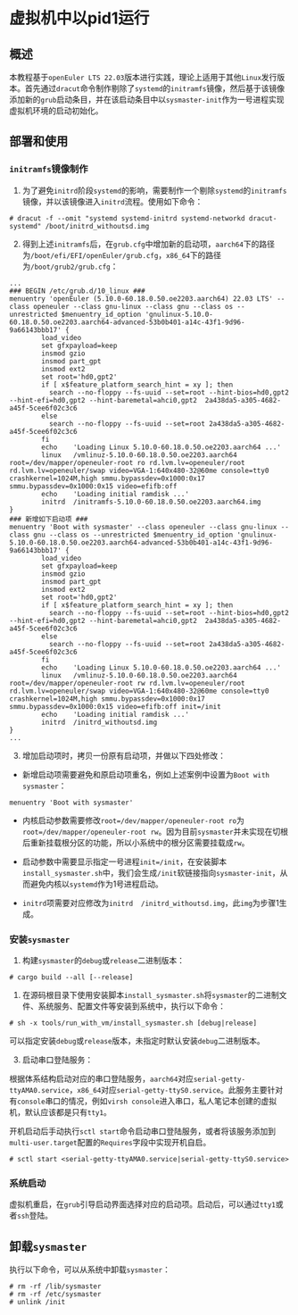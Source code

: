 # 虚拟机中以pid1运行

## 概述

本教程基于`openEuler LTS 22.03`版本进行实践，理论上适用于其他`Linux`发行版本。首先通过`dracut`命令制作剔除了`systemd`的`initramfs`镜像，然后基于该镜像添加新的`grub`启动条目，并在该启动条目中以`sysmaster-init`作为一号进程实现虚拟机环境的启动初始化。


## 部署和使用

### `initramfs`镜像制作

1. 为了避免`initrd`阶段`systemd`的影响，需要制作一个剔除`systemd`的`initramfs`镜像，并以该镜像进入`initrd`流程。使用如下命令：

```
# dracut -f --omit "systemd systemd-initrd systemd-networkd dracut-systemd" /boot/initrd_withoutsd.img
```

2. 得到上述`initramfs`后，在`grub.cfg`中增加新的启动项，`aarch64`下的路径为`/boot/efi/EFI/openEuler/grub.cfg`，`x86_64`下的路径为`/boot/grub2/grub.cfg`：

```
...
### BEGIN /etc/grub.d/10_linux ###
menuentry 'openEuler (5.10.0-60.18.0.50.oe2203.aarch64) 22.03 LTS' --class openeuler --class gnu-linux --class gnu --class os --unrestricted $menuentry_id_option 'gnulinux-5.10.0-60.18.0.50.oe2203.aarch64-advanced-53b0b401-a14c-43f1-9d96-9a66143bbb17' {
        load_video
        set gfxpayload=keep
        insmod gzio
        insmod part_gpt
        insmod ext2
        set root='hd0,gpt2'
        if [ x$feature_platform_search_hint = xy ]; then
          search --no-floppy --fs-uuid --set=root --hint-bios=hd0,gpt2 --hint-efi=hd0,gpt2 --hint-baremetal=ahci0,gpt2  2a438da5-a305-4682-a45f-5cee6f02c3c6
        else
          search --no-floppy --fs-uuid --set=root 2a438da5-a305-4682-a45f-5cee6f02c3c6
        fi
        echo    'Loading Linux 5.10.0-60.18.0.50.oe2203.aarch64 ...'
        linux   /vmlinuz-5.10.0-60.18.0.50.oe2203.aarch64 root=/dev/mapper/openeuler-root ro rd.lvm.lv=openeuler/root rd.lvm.lv=openeuler/swap video=VGA-1:640x480-32@60me console=tty0 crashkernel=1024M,high smmu.bypassdev=0x1000:0x17 smmu.bypassdev=0x1000:0x15 video=efifb:off
        echo    'Loading initial ramdisk ...'
        initrd  /initramfs-5.10.0-60.18.0.50.oe2203.aarch64.img
}
### 新增如下启动项 ###
menuentry 'Boot with sysmaster' --class openeuler --class gnu-linux --class gnu --class os --unrestricted $menuentry_id_option 'gnulinux-5.10.0-60.18.0.50.oe2203.aarch64-advanced-53b0b401-a14c-43f1-9d96-9a66143bbb17' {
        load_video
        set gfxpayload=keep
        insmod gzio
        insmod part_gpt
        insmod ext2
        set root='hd0,gpt2'
        if [ x$feature_platform_search_hint = xy ]; then
          search --no-floppy --fs-uuid --set=root --hint-bios=hd0,gpt2 --hint-efi=hd0,gpt2 --hint-baremetal=ahci0,gpt2  2a438da5-a305-4682-a45f-5cee6f02c3c6
        else
          search --no-floppy --fs-uuid --set=root 2a438da5-a305-4682-a45f-5cee6f02c3c6
        fi
        echo    'Loading Linux 5.10.0-60.18.0.50.oe2203.aarch64 ...'
        linux   /vmlinuz-5.10.0-60.18.0.50.oe2203.aarch64 root=/dev/mapper/openeuler-root rw rd.lvm.lv=openeuler/root rd.lvm.lv=openeuler/swap video=VGA-1:640x480-32@60me console=tty0 crashkernel=1024M,high smmu.bypassdev=0x1000:0x17 smmu.bypassdev=0x1000:0x15 video=efifb:off init=/init
        echo    'Loading initial ramdisk ...'
        initrd  /initrd_withoutsd.img
}
...
```

3. 增加启动项时，拷贝一份原有启动项，并做以下四处修改：

- 新增启动项需要避免和原启动项重名，例如上述案例中设置为`Boot with sysmaster`：

```
menuentry 'Boot with sysmaster'
```

- 内核启动参数需要修改`root=/dev/mapper/openeuler-root ro`为`root=/dev/mapper/openeuler-root rw`。因为目前`sysmaster`并未实现在切根后重新挂载根分区的功能，所以小系统中的根分区需要挂载成`rw`。

- 启动参数中需要显示指定一号进程`init=/init`，在安装脚本`install_sysmaster.sh`中，我们会生成`/init`软链接指向`sysmaster-init`，从而避免内核以`systemd`作为1号进程启动。

- `initrd`项需要对应修改为`initrd  /initrd_withoutsd.img`，此`img`为步骤1生成。


### 安装`sysmaster`

1. 构建`sysmaster`的`debug`或`release`二进制版本：

```
# cargo build --all [--release]
```

1. 在源码根目录下使用安装脚本`install_sysmaster.sh`将`sysmaster`的二进制文件、系统服务、配置文件等安装到系统中，执行以下命令：

```
# sh -x tools/run_with_vm/install_sysmaster.sh [debug|release]
```

可以指定安装`debug`或`release`版本，未指定时默认安装`debug`二进制版本。

3. 启动串口登陆服务：

根据体系结构启动对应的串口登陆服务，`aarch64`对应`serial-getty-ttyAMA0.service`，`x86_64`对应`serial-getty-ttyS0.service`。此服务主要针对有`console`串口的情况，例如`virsh console`进入串口，私人笔记本创建的虚拟机，默认应该都是只有`tty1`。

开机启动后手动执行`sctl start`命令启动串口登陆服务，或者将该服务添加到`multi-user.target`配置的`Requires`字段中实现开机自启。

```
# sctl start <serial-getty-ttyAMA0.service|serial-getty-ttyS0.service>
```

### 系统启动

虚拟机重启，在`grub`引导启动界面选择对应的启动项。启动后，可以通过`tty1`或者`ssh`登陆。


## 卸载`sysmaster`

执行以下命令，可以从系统中卸载`sysmaster`：

```
# rm -rf /lib/sysmaster
# rm -rf /etc/sysmaster
# unlink /init
```
